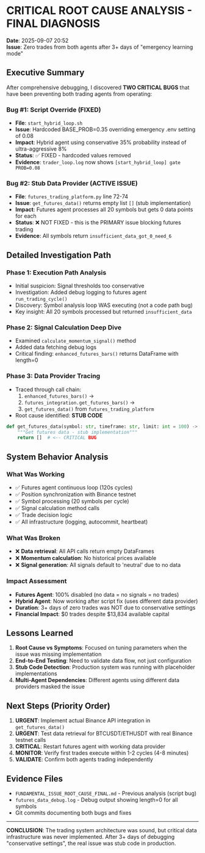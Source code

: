 # CRITICAL ROOT CAUSE ANALYSIS - FINAL DIAGNOSIS

**Date**: 2025-09-07 20:52  
**Issue**: Zero trades from both agents after 3+ days of "emergency learning mode"

## Executive Summary

After comprehensive debugging, I discovered **TWO CRITICAL BUGS** that have been preventing both trading agents from operating:

### Bug #1: Script Override (FIXED)
- **File**: `start_hybrid_loop.sh`  
- **Issue**: Hardcoded BASE_PROB=0.35 overriding emergency .env setting of 0.08
- **Impact**: Hybrid agent using conservative 35% probability instead of ultra-aggressive 8%
- **Status**: ✅ FIXED - hardcoded values removed
- **Evidence**: `trader_loop.log` now shows `[start_hybrid_loop] gate PROB=0.08`

### Bug #2: Stub Data Provider (ACTIVE ISSUE)
- **File**: `futures_trading_platform.py` line 72-74  
- **Issue**: `get_futures_data()` returns empty list `[]` (stub implementation)
- **Impact**: Futures agent processes all 20 symbols but gets 0 data points for each
- **Status**: ❌ NOT FIXED - this is the PRIMARY issue blocking futures trading
- **Evidence**: All symbols return `insufficient_data_got_0_need_6`

## Detailed Investigation Path

### Phase 1: Execution Path Analysis
- Initial suspicion: Signal thresholds too conservative  
- Investigation: Added debug logging to futures agent `run_trading_cycle()`
- Discovery: Symbol analysis loop WAS executing (not a code path bug)
- Key insight: All 20 symbols processed but returned `insufficient_data`

### Phase 2: Signal Calculation Deep Dive  
- Examined `calculate_momentum_signal()` method
- Added data fetching debug logs
- Critical finding: `enhanced_futures_bars()` returns DataFrame with length=0

### Phase 3: Data Provider Tracing
- Traced through call chain:
  1. `enhanced_futures_bars()` → 
  2. `futures_integration.get_futures_bars()` → 
  3. `get_futures_data()` from `futures_trading_platform`
- Root cause identified: **STUB CODE**

```python
def get_futures_data(symbol: str, timeframe: str, limit: int = 100) -> List[Dict]:
    """Get futures data - stub implementation"""
    return []  # <-- CRITICAL BUG
```

## System Behavior Analysis

### What Was Working
- ✅ Futures agent continuous loop (120s cycles)
- ✅ Position synchronization with Binance testnet
- ✅ Symbol processing (20 symbols per cycle)
- ✅ Signal calculation method calls
- ✅ Trade decision logic
- ✅ All infrastructure (logging, autocommit, heartbeat)

### What Was Broken  
- ❌ **Data retrieval**: All API calls return empty DataFrames
- ❌ **Momentum calculation**: No historical prices available
- ❌ **Signal generation**: All signals default to 'neutral' due to no data

### Impact Assessment
- **Futures Agent**: 100% disabled (no data = no signals = no trades)
- **Hybrid Agent**: Now working after script fix (uses different data provider)
- **Duration**: 3+ days of zero trades was NOT due to conservative settings
- **Financial Impact**: $0 trades despite $13,834 available capital

## Lessons Learned

1. **Root Cause vs Symptoms**: Focused on tuning parameters when the issue was missing implementation
2. **End-to-End Testing**: Need to validate data flow, not just configuration
3. **Stub Code Detection**: Production system was running with placeholder implementations
4. **Multi-Agent Dependencies**: Different agents using different data providers masked the issue

## Next Steps (Priority Order)

1. **URGENT**: Implement actual Binance API integration in `get_futures_data()`
2. **URGENT**: Test data retrieval for BTCUSDT/ETHUSDT with real Binance testnet calls
3. **CRITICAL**: Restart futures agent with working data provider  
4. **MONITOR**: Verify first trades execute within 1-2 cycles (4-8 minutes)
5. **VALIDATE**: Confirm both agents trading independently

## Evidence Files
- `FUNDAMENTAL_ISSUE_ROOT_CAUSE_FINAL.md` - Previous analysis (script bug)
- `futures_data_debug.log` - Debug output showing length=0 for all symbols
- Git commits documenting both bugs and fixes

---

**CONCLUSION**: The trading system architecture was sound, but critical data infrastructure was never implemented. After 3+ days of debugging "conservative settings", the real issue was stub code in production.
